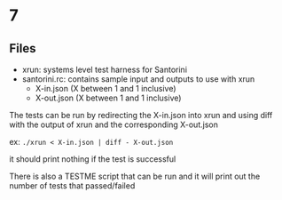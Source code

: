 # 7
## Files
- xrun: systems level test harness for Santorini
- santorini.rc: contains sample input and outputs to use with xrun
  - X-in.json (X between 1 and 1 inclusive)
  - X-out.json (X between 1 and 1 inclusive)

The tests can be run by redirecting the X-in.json into xrun and using diff
with the output of xrun and the corresponding X-out.json

ex:
`./xrun < X-in.json | diff - X-out.json`

it should print nothing if the test is successful

There is also a TESTME script that can be run and it will print out the number of tests that passed/failed
